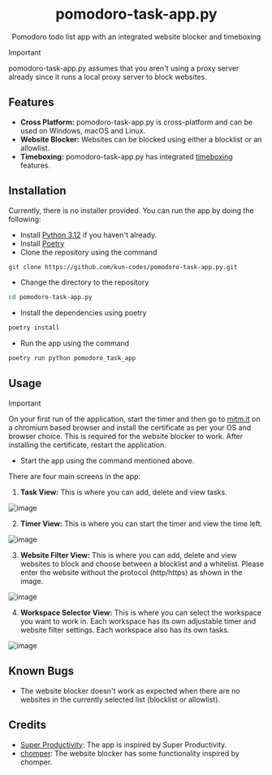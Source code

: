 <h1 align="center">pomodoro-task-app.py</h1>
<p align="center">Pomodoro todo list app with an integrated website blocker and timeboxing</p>

> [!IMPORTANT]
> pomodoro-task-app.py assumes that you aren't using a proxy server already since it runs a local proxy server to block websites.

## Features

- **Cross Platform:** pomodoro-task-app.py is cross-platform and can be used on Windows, macOS and Linux.
- **Website Blocker:** Websites can be blocked using either a blocklist or an allowlist.
- **Timeboxing:** pomodoro-task-app.py has integrated [timeboxing](https://en.wikipedia.org/wiki/Timeboxing) features.

## Installation

Currently, there is no installer provided. You can run the app by doing the following:

- Install [Python 3.12](https://www.python.org/downloads/) if you haven't already.
- Install [Poetry](https://python-poetry.org/docs/#installing-with-the-official-installer)
- Clone the repository using the command
```sh
git clone https://github.com/kun-codes/pomodoro-task-app.py.git
```
- Change the directory to the repository
```sh
cd pomodoro-task-app.py
```
- Install the dependencies using poetry
```sh
poetry install
```
- Run the app using the command
```sh
poetry run python pomodoro_task_app
```

## Usage
> [!IMPORTANT]
> On your first run of the application, start the timer and then go to [mitm.it](http://mitm.it) on a chromium based browser and install the certificate as per your OS and browser choice. This is required for the website blocker to work. After installing the certificate, restart the application.

- Start the app using the command mentioned above.

There are four main screens in the app:
1. **Task View:** This is where you can add, delete and view tasks.
 
![image](https://i.ibb.co/6m17JRr/image.png)

2. **Timer View:** This is where you can start the timer and view the time left.

![image](https://i.ibb.co/bmMdB3m/image.png)

3. **Website Filter View:** This is where you can add, delete and view websites to block and choose between a blocklist and a whitelist. Please enter the website without the protocol (http/https) as shown in the image.

![image](https://i.ibb.co/9N0DK9h/image.png)

4. **Workspace Selector View:** This is where you can select the workspace you want to work in. Each workspace has its own adjustable timer and website filter settings. Each workspace also has its own tasks.

![image](https://i.ibb.co/72WN7bP/image.png)

## Known Bugs

- The website blocker doesn't work as expected when there are no websites in the currently selected list (blocklist or allowlist).

## Credits

- [Super Productivity](https://github.com/johannesjo/super-productivity): The app is inspired by Super Productivity.
- [chomper](https://github.com/aniketpanjwani/chomper): The website blocker has some functionality inspired by chomper.

